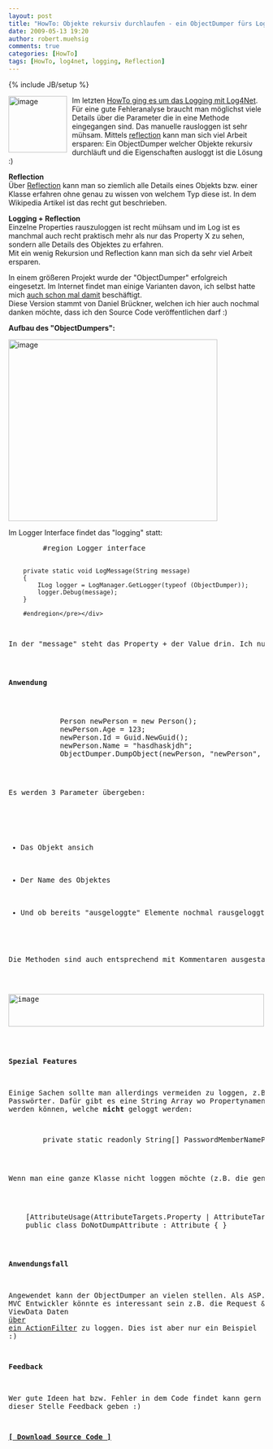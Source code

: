 ```yaml
---
layout: post
title: "HowTo: Objekte rekursiv durchlaufen - ein ObjectDumper fürs Logging mittels Reflection"
date: 2009-05-13 19:20
author: robert.muehsig
comments: true
categories: [HowTo]
tags: [HowTo, log4net, logging, Reflection]
---
```

{% include JB/setup %}
<p><a href="{{BASE_PATH}}/assets/wp-images/image739.png"><img style="border-right: 0px; border-top: 0px; margin: 0px 10px 0px 0px; border-left: 0px; border-bottom: 0px" height="111" alt="image" src="{{BASE_PATH}}/assets/wp-images/image-thumb717.png" width="115" align="left" border="0" /></a> Im letzten <a href="http://code-inside.de/blog/2009/05/08/howto-logging-mit-log4net/">HowTo ging es um das Logging mit Log4Net</a>.&#160; F&#252;r eine gute Fehleranalyse braucht man m&#246;glichst viele Details &#252;ber die Parameter die in eine Methode eingegangen sind. Das manuelle rausloggen ist sehr m&#252;hsam. Mittels <a href="http://de.wikipedia.org/wiki/Reflexion_(Programmierung)">reflection</a> kann man sich viel Arbeit ersparen: Ein ObjectDumper welcher Objekte rekursiv durchl&#228;uft und die Eigenschaften ausloggt ist die L&#246;sung :)</p> 
<!--more-->
  <p><strong>Reflection     <br /></strong>&#220;ber <a href="http://de.wikipedia.org/wiki/Reflexion_(Programmierung)">Reflection</a> kann man so ziemlich alle Details eines Objekts bzw. einer Klasse erfahren ohne genau zu wissen von welchem Typ diese ist. In dem Wikipedia Artikel ist das recht gut beschrieben.</p>  <p><strong>Logging + Reflection     <br /></strong>Einzelne Properties rauszuloggen ist recht m&#252;hsam und im Log ist es manchmal auch recht praktisch mehr als nur das Property X zu sehen, sondern alle Details des Objektes zu erfahren.     <br />Mit ein wenig Rekursion und Reflection kann man sich da sehr viel Arbeit ersparen. </p>  <p>In einem gr&#246;&#223;eren Projekt wurde der &quot;ObjectDumper&quot; erfolgreich eingesetzt. Im Internet findet man einige Varianten davon, ich selbst hatte mich <a href="http://code-inside.de/blog/2008/04/17/aspnet-mvc-actionfilter-zum-loggen-benutzen/">auch schon mal damit</a> besch&#228;ftigt.     <br />Diese Version stammt von Daniel Br&#252;ckner, welchen ich hier auch nochmal danken m&#246;chte, dass ich den Source Code ver&#246;ffentlichen darf :)</p>  <p><strong>Aufbau des &quot;ObjectDumpers&quot;:</strong></p>  <p><a href="{{BASE_PATH}}/assets/wp-images/image740.png"><img style="border-right: 0px; border-top: 0px; border-left: 0px; border-bottom: 0px" height="357" alt="image" src="{{BASE_PATH}}/assets/wp-images/image-thumb718.png" width="411" border="0" /></a> </p>  <p>Im Logger Interface findet das &quot;logging&quot; statt:</p>  <div class="wlWriterSmartContent" id="scid:812469c5-0cb0-4c63-8c15-c81123a09de7:7bc6e9e9-c47b-4180-8fd2-47cc3d94cb06" style="padding-right: 0px; display: inline; padding-left: 0px; float: none; padding-bottom: 0px; margin: 0px; padding-top: 0px"><pre name="code" class="c#">        #region Logger interface

        private static void LogMessage(String message)
        {
            ILog logger = LogManager.GetLogger(typeof (ObjectDumper));
            logger.Debug(message);
        }

        #endregion</pre></div>

<p>In der &quot;message&quot; steht das Property + der Value drin. Ich nutze in diesem &quot;Interface&quot; einfach <a href="http://code-inside.de/blog/2009/05/08/howto-logging-mit-log4net/">Log4Net</a> zum Loggen. Den restlichen Code k&#246;nnt ihr euch im Detail sp&#228;ter anschauen.</p>

<p><strong>Anwendung</strong></p>

<div class="wlWriterSmartContent" id="scid:812469c5-0cb0-4c63-8c15-c81123a09de7:3ef4edd7-a504-41c5-a2a5-f5a79dc4ee5c" style="padding-right: 0px; display: inline; padding-left: 0px; float: none; padding-bottom: 0px; margin: 0px; padding-top: 0px"><pre name="code" class="c#">            Person newPerson = new Person();
            newPerson.Age = 123;
            newPerson.Id = Guid.NewGuid();
            newPerson.Name = "hasdhaskjdh";
            ObjectDumper.DumpObject(newPerson, "newPerson", true);
</pre></div>

<p>Es werden 3 Parameter &#252;bergeben:</p>

<ul>
  <li>Das Objekt ansich</li>

  <li>Der Name des Objektes</li>

  <li>Und ob bereits &quot;ausgeloggte&quot; Elemente nochmal rausgeloggt werden, wenn diese angenommen im Objektbaum 2 mal vorkommen.</li>
</ul>

<p>Die Methoden sind auch entsprechend mit Kommentaren ausgestattet:</p>

<p><a href="{{BASE_PATH}}/assets/wp-images/image741.png"><img style="border-right: 0px; border-top: 0px; border-left: 0px; border-bottom: 0px" height="64" alt="image" src="{{BASE_PATH}}/assets/wp-images/image-thumb719.png" width="503" border="0" /></a></p>

<p><strong>Spezial Features</strong>

  <br />Einige Sachen sollte man allerdings vermeiden zu loggen, z.B. Passw&#246;rter. Daf&#252;r gibt es eine String Array wo Propertynamen eingetragen werden k&#246;nnen, welche <strong>nicht</strong> geloggt werden:</p>

<div class="wlWriterSmartContent" id="scid:812469c5-0cb0-4c63-8c15-c81123a09de7:00bd39aa-4b4a-4431-8298-c8ca90b4506a" style="padding-right: 0px; display: inline; padding-left: 0px; float: none; padding-bottom: 0px; margin: 0px; padding-top: 0px"><pre name="code" class="c#">        private static readonly String[] PasswordMemberNameParts = { "PASSWORD", "PWD" };</pre></div>

<p>Wenn man eine ganze Klasse nicht loggen m&#246;chte (z.B. die generierten Properties vom Entity Framework etc.) kann auch dieses Attribut nehmen:</p>

<div class="wlWriterSmartContent" id="scid:812469c5-0cb0-4c63-8c15-c81123a09de7:70206505-3aae-446d-ab95-2436bfc4c9ad" style="padding-right: 0px; display: inline; padding-left: 0px; float: none; padding-bottom: 0px; margin: 0px; padding-top: 0px"><pre name="code" class="c#">    [AttributeUsage(AttributeTargets.Property | AttributeTargets.Field)]
    public class DoNotDumpAttribute : Attribute { }
</pre></div>

<p><strong>Anwendungsfall</strong>

  <br />Angewendet kann der ObjectDumper an vielen stellen. Als ASP.NET MVC Entwickler k&#246;nnte es interessant sein z.B. die Request &amp; ViewData Daten <a href="http://code-inside.de/blog/2008/04/17/aspnet-mvc-actionfilter-zum-loggen-benutzen/">&#252;ber ein ActionFilter</a> zu loggen. Dies ist aber nur ein Beispiel :)</p>

<p><strong>Feedback</strong>

  <br />Wer gute Ideen hat bzw. Fehler in dem Code findet kann gern an dieser Stelle Feedback geben :)</p>

<p><strong><a href="http://{{BASE_PATH}}/assets/files/democode/objectdumpertest/objectdumpertest.zip">[ Download Source Code ]</a></strong></p>
